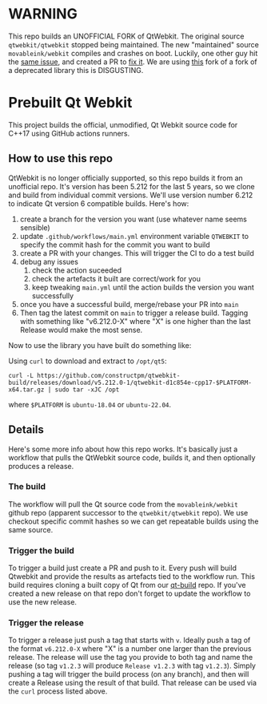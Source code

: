 # WARNING

This repo builds an UNOFFICIAL FORK of QtWebkit.
The original source `qtwebkit/qtwebkit` stopped being maintained.
The new "maintained" source `movableink/webkit` compiles and crashes on boot.
Luckily, one other guy hit the [same issue](https://github.com/movableink/webkit/issues/23), and created a PR to [fix it](https://github.com/movableink/webkit/pull/24).
We are using [this](https://github.com/quarcko/webkit) fork of a fork of a deprecated library this is DISGUSTING.

# Prebuilt Qt Webkit

This project builds the official, unmodified, Qt Webkit source code for C++17 using
GitHub actions runners.

## How to use this repo

QtWebkit is no longer officially supported, so this repo builds it from an unofficial repo.
It's version has been 5.212 for the last 5 years, so we clone and build from individual commit versions. We'll use version number 6.212 to indicate Qt version 6 compatible builds.
Here's how:

1. create a branch for the version you want (use whatever name seems sensible)
2. update `.github/workflows/main.yml` environment variable `QTWEBKIT` to specify the commit hash for the commit you want to build
3. create a PR with your changes. This will trigger the CI to do a test build
4. debug any issues
    1. check the action suceeded
    2. check the artefacts it built are correct/work for you
    3. keep tweaking `main.yml` until the action builds the version you want successfully
5. once you have a successful build, merge/rebase your PR into `main`
6. Then tag the latest commit on `main` to trigger a release build. Tagging with something like "v6.212.0-X" where "X" is one higher than the last Release would make the most sense.

Now to use the library you have built do something like:

Using `curl` to download and extract to `/opt/qt5`:

    curl -L https://github.com/constructpm/qtwebkit-build/releases/download/v5.212.0-1/qtwebkit-d1c854e-cpp17-$PLATFORM-x64.tar.gz | sudo tar -xJC /opt

where `$PLATFORM` is `ubuntu-18.04` or `ubuntu-22.04`.

## Details

Here's some more info about how this repo works. It's basically just a workflow that pulls the QtWebkit source code, builds it, and then optionally produces a release.

### The build

The workflow will pull the Qt source code from the `movableink/webkit` github repo (apparent successor to the `qtwebkit/qtwebkit` repo). 
We use checkout specific commit hashes so we can get repeatable builds using the same source.

### Trigger the build

To trigger a build just create a PR and push to it. Every push will build Qtwebkit and provide the results as artefacts tied to the workflow run.
This build requires cloning a built copy of Qt from our [qt-build](https://github.com/constructpm/qt-build) repo. If you've created a new release on that repo don't forget to update the workflow to use the new release.

### Trigger the release

To trigger a release just push a tag that starts with `v`. Ideally push a tag of the format `v6.212.0-X` where "X" is a number one larger than the previous release. The release will use the tag you provide to both tag and name the release (so tag `v1.2.3` will produce `Release v1.2.3` with tag `v1.2.3`).
Simply pushing a tag will trigger the build process (on any branch), and then will create a Release using the result of that build. That release can be used via the `curl` process listed above.
